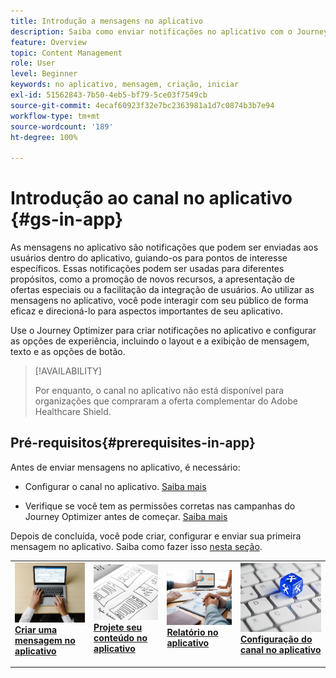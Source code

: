 ```yaml
---
title: Introdução a mensagens no aplicativo
description: Saiba como enviar notificações no aplicativo com o Journey Optimizer
feature: Overview
topic: Content Management
role: User
level: Beginner
keywords: no aplicativo, mensagem, criação, iniciar
exl-id: 51562843-7b50-4eb5-bf79-5ce03f7549cb
source-git-commit: 4ecaf60923f32e7bc2363981a1d7c0874b3b7e94
workflow-type: tm+mt
source-wordcount: '189'
ht-degree: 100%

---
```


# Introdução ao canal no aplicativo {#gs-in-app}

As mensagens no aplicativo são notificações que podem ser enviadas aos usuários dentro do aplicativo, guiando-os para pontos de interesse específicos. Essas notificações podem ser usadas para diferentes propósitos, como a promoção de novos recursos, a apresentação de ofertas especiais ou a facilitação da integração de usuários. Ao utilizar as mensagens no aplicativo, você pode interagir com seu público de forma eficaz e direcioná-lo para aspectos importantes de seu aplicativo.

Use o Journey Optimizer para criar notificações no aplicativo e configurar as opções de experiência, incluindo o layout e a exibição de mensagem, texto e as opções de botão.

>[!AVAILABILITY]
>
>Por enquanto, o canal no aplicativo não está disponível para organizações que compraram a oferta complementar do Adobe Healthcare Shield.
>

## Pré-requisitos{#prerequisites-in-app}

Antes de enviar mensagens no aplicativo, é necessário:

* Configurar o canal no aplicativo. [Saiba mais](inapp-configuration.md)

* Verifique se você tem as permissões corretas nas campanhas do Journey Optimizer antes de começar<!--, even if you plan to only use in-app messages in journeys. Campaign permissions are still required-->. [Saiba mais](../campaigns/get-started-with-campaigns.md#campaign-prerequisites)

Depois de concluída, você pode criar, configurar e enviar sua primeira mensagem no aplicativo. Saiba como fazer isso [nesta seção](create-in-app.md).

<table style="table-layout:fixed"><tr style="border: 0;">
<td>
<a href="create-in-app.md">
<img alt="Cliente potencial" src="../assets/do-not-localize/inapp-create.jpeg">
</a>
<div><a href="create-in-app.md"><strong>Criar uma mensagem no aplicativo</strong>
</div>
<p>
</td>
<td>
<a href="design-in-app.md">
<img alt="Pouco frequentes" src="../assets/do-not-localize/inapp-design.jpg">
</a>
<div>
<a href="design-in-app.md"><strong>Projete seu conteúdo no aplicativo</strong></a>
</div>
<p></td>
<td>
<a href="../reports/campaign-global-report.md#inapp-global">
<img alt="Validação" src="../assets/do-not-localize/inapp-report.jpg">
</a>
<div>
<a href="../reports/campaign-global-report.md#inapp-global"><strong>Relatório no aplicativo</strong></a>
</div>
<p>
</td>
<td>
<a href="inapp-configuration.md">
<img alt="Validação" src="../assets/do-not-localize/inapp-config.jpg">
</a>
<div>
<a href="inapp-configuration.md"><strong>Configuração do canal no aplicativo</strong></a>
</div>
<p>
</td>
</tr></table>
